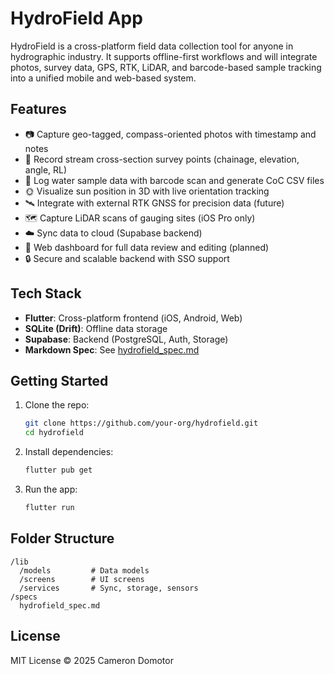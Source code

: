 
# HydroField App

HydroField is a cross-platform field data collection tool for anyone in hydrographic industry. It supports offline-first workflows and will integrate photos, survey data, GPS, RTK, LiDAR, and barcode-based sample tracking into a unified mobile and web-based system.

## Features

- 📷 Capture geo-tagged, compass-oriented photos with timestamp and notes
- 📐 Record stream cross-section survey points (chainage, elevation, angle, RL)
- 🧪 Log water sample data with barcode scan and generate CoC CSV files
- 🌞 Visualize sun position in 3D with live orientation tracking
- 🛰️ Integrate with external RTK GNSS for precision data (future)
- 🗺️ Capture LiDAR scans of gauging sites (iOS Pro only)
- ☁️ Sync data to cloud (Supabase backend)
- 🧾 Web dashboard for full data review and editing (planned)
- 🔒 Secure and scalable backend with SSO support

## Tech Stack

- **Flutter**: Cross-platform frontend (iOS, Android, Web)
- **SQLite (Drift)**: Offline data storage
- **Supabase**: Backend (PostgreSQL, Auth, Storage)
- **Markdown Spec**: See [hydrofield_spec.md](./specs/hydrofield_spec.md)

## Getting Started

1. Clone the repo:
   ```bash
   git clone https://github.com/your-org/hydrofield.git
   cd hydrofield
   ```

2. Install dependencies:
   ```bash
   flutter pub get
   ```

3. Run the app:
   ```bash
   flutter run
   ```

## Folder Structure

```
/lib
  /models         # Data models
  /screens        # UI screens
  /services       # Sync, storage, sensors
/specs
  hydrofield_spec.md
```

## License

MIT License © 2025 Cameron Domotor
